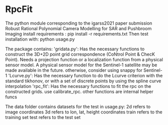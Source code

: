 # RpcFit
The python module corresponding to the igarss2021 paper submission 
<br> Robust Rational Polynomial Camera Modelling for SAR and Pushbroom Imaging
install requirements : pip install -r requirements.txt
Then test installation with: python usage.py

The package contains: 
'gridata.py': Has the necessary functions to construct the 3D+2D point grid correspondence (CoNtrol Point & ChecK Point). Needs a projection function or a localization function from a physical sensor model. A physical sensor model for the Sentinel-1 satellite may be made available in the future. otherwise, consider using snappy for Sentinel-1
'Lcurve.py': Has the necessary function to do the Lcurve criterion with the standard tikhonov, or with a set of discrete points by using the spline curve interpolation
'rpc_fit': Has the necessary functions to fit the rpc on the constructed grids. use calibrate_rpc. other functions are internal helper funcs

The data folder contains datasets for the test in usage.py: 
2d refers to image coordinates 
3d refers to lon, lat, height coordinates
train refers to the training set
test refers to the test set



